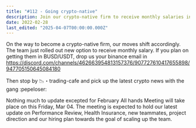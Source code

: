```yaml
---
title: "#112 - Going crypto-native"
description: Join our crypto-native firm to receive monthly salaries in BUSD/USDT and stay updated on team news, projects, and hiring plans in our February All Hands Meeting.
date: 2022-02-28
last_edited: "2025-04-07T00:00:00.000Z"
---
```


On the way to become a crypto-native firm, our moves shift accordingly. The team just rolled out new option to receive monthly salary.
If you plan on getting them in BUSD/USDT, drop us your binance email in <https://discord.com/channels/462663954813157376/907727610417655898/947705150645084180>

Then stop by 📉・trading-cafe and pick up the latest crypto news with the gang :pepeloser:

Nothing much to update excepted for February All hands Meeting will take place on this Friday, Mar 04. The meeting is expected to hold our latest update on Performance Review, Health Insurance, new teammates, project direction and our hiring plan towards the goal of scaling up the team.
